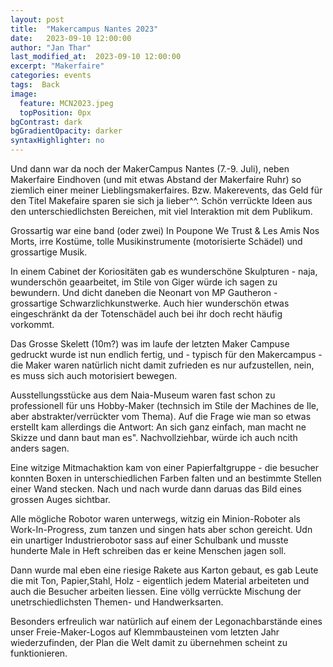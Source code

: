 ```yaml
---
layout: post
title:  "Makercampus Nantes 2023"
date:   2023-09-10 12:00:00
author: "Jan Thar"
last_modified_at:  2023-09-10 12:00:00
excerpt: "Makerfaire"
categories: events
tags:  Back
image:
  feature: MCN2023.jpeg
  topPosition: 0px
bgContrast: dark
bgGradientOpacity: darker
syntaxHighlighter: no
---
```


Und dann war da noch der MakerCampus Nantes (7.-9. Juli), neben Makerfaire Eindhoven (und mit etwas Abstand der Makerfaire Ruhr) so ziemlich einer meiner Lieblingsmakerfaires.
Bzw. Makerevents, das Geld für den Titel Makefaire sparen sie sich ja lieber^^. 
Schön verrückte Ideen aus den unterschiedlichsten Bereichen, mit viel Interaktion mit dem Publikum.

Grossartig war eine band (oder zwei) In Poupone We Trust &  Les Amis Nos Morts, irre Kostüme, tolle Musikinstrumente (motorisierte Schädel) und grossartige Musik.

In einem Cabinet der Koriositäten gab es wunderschöne Skulpturen  - naja, wunderschön geaarbeitet, im Stile von Giger würde ich sagen zu bewundern.
Und dicht daneben die Neonart von MP Gautheron - grossartige Schwarzlichkunstwerke. 
Auch hier wunderschön etwas eingeschränkt da der Totenschädel auch bei ihr doch recht häufig vorkommt. 

Das Grosse Skelett (10m?) was im laufe der letzten Maker Campuse gedruckt wurde ist nun endlich fertig, und - typisch für den Makercampus - die Maker waren natürlich nicht damit zufrieden es nur aufzustellen, nein, es muss sich auch motorisiert bewegen.

Ausstellungsstücke aus dem Naia-Museum waren fast schon zu professionell für uns Hobby-Maker (technsich im Stile der Machines de Ile, aber abstrakter/verrückter vom Thema).
Auf die Frage wie man so etwas erstellt kam allerdings die Antwort: An sich ganz einfach, man macht ne Skizze und dann baut man es".
Nachvollziehbar, würde ich auch ncith anders sagen.

Eine witzige Mitmachaktion kam von einer Papierfaltgruppe - die besucher konnten Boxen in unterschiedlichen Farben falten und an bestimmte Stellen einer Wand stecken.
Nach und nach wurde dann daruas das Bild eines grossen Auges sichtbar.

Alle mögliche Robotor waren unterwegs, witzig ein Minion-Roboter als Work-In-Progress, zum tanzen und singen hats aber schon gereicht.
Udn ein unartiger Industrierobotor sass auf einer Schulbank und musste hunderte Male in Heft schreiben das er keine Menschen jagen soll.

Dann wurde mal eben eine riesige Rakete aus Karton gebaut, es gab Leute die mit Ton, Papier,Stahl, Holz - eigentlich jedem Material arbeiteten und auch die Besucher arbeiten liessen.
Eine völlg verrückte Mischung der unetrschiedlichsten Themen- und Handwerksarten.

Besonders erfreulich war natürlich auf einem der Legonachbarstände eines unser Freie-Maker-Logos auf Klemmbausteinen vom letzten Jahr wiederzufinden, der Plan die Welt damit zu übernehmen scheint zu funktionieren.
